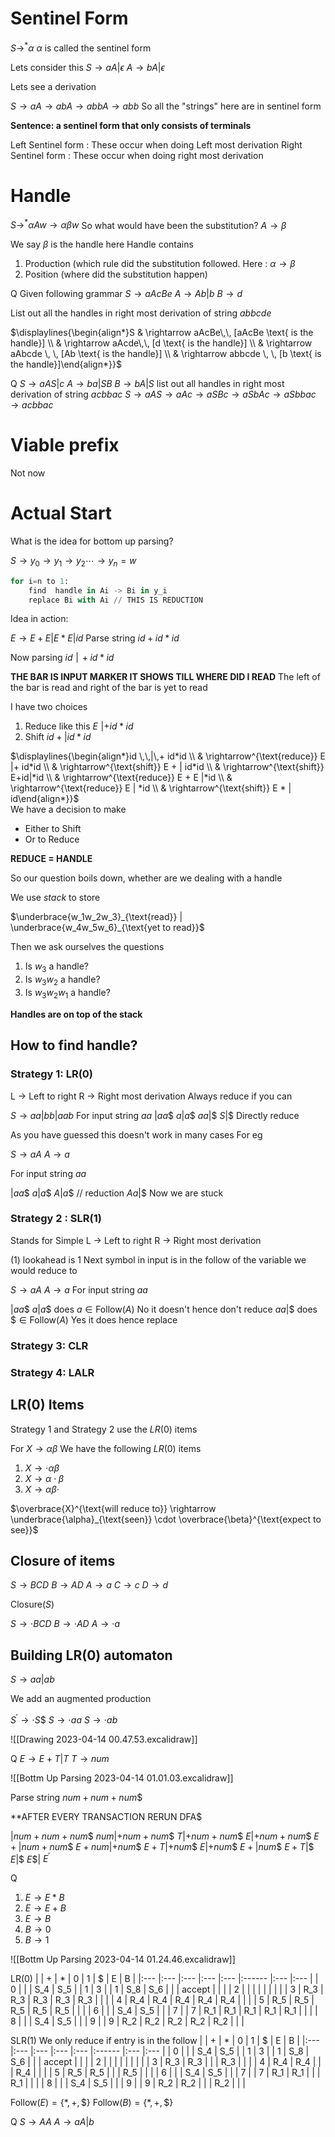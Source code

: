 # Sentinel Form 

$S \rightarrow^{*} \alpha$
$\alpha$ is called the sentinel form

Lets consider this
$S \rightarrow aA | \epsilon$
$A \rightarrow bA | \epsilon$


Lets see a derivation

$S \rightarrow aA \rightarrow abA \rightarrow abbA \rightarrow abb$
So all the "strings" here are in sentinel form

**Sentence: a sentinel form that only consists of terminals**

Left Sentinel form : These occur when doing Left most derivation
Right Sentinel form : These occur when doing right most derivation

# Handle

$S \rightarrow^{*} \alpha A w \rightarrow \alpha \beta w$ 
So what would have been the substitution?
$A \rightarrow \beta$

We say 
$\beta$ is the handle here 
Handle contains
1. Production (which rule did the substitution followed. Here : $\alpha \rightarrow \beta$
2. Position (where did the substitution happen)

Q
Given following grammar 
$S \rightarrow aAcBe$
$A \rightarrow Ab | b$
$B \rightarrow d$

List out all the handles in right most derivation of string $abbcde$

$\displaylines{\begin{align*}S & \rightarrow aAcBe\,\, [aAcBe \text{ is the handle}] \\ & \rightarrow aAcde\,\, [d \text{ is the handle}] \\ & \rightarrow aAbcde  \, \, [Ab \text{ is the handle}] \\ & \rightarrow abbcde \, \, [b \text{ is the handle}]\end{align*}}$

Q
$S \rightarrow aAS | c$
$A \rightarrow ba | SB$
$B \rightarrow bA | S$
list out all handles in right most derivation of string $acbbac$
$S \rightarrow aAS \rightarrow aAc \rightarrow aSBc \rightarrow aSbAc \rightarrow aSbbac \rightarrow acbbac$

# Viable  prefix 
Not now


# Actual Start 

What is the idea for bottom up parsing?

$S \rightarrow y_0 \rightarrow y_1 \rightarrow y_2 \cdots \rightarrow y_n = w$

```python 
for i=n to 1:
	find  handle in Ai -> Bi in y_i
	replace Bi with Ai // THIS IS REDUCTION
```

Idea in action:

$E \rightarrow E+E | E*E | id$
Parse string $id + id*id$

Now parsing
$id \,\,|\,+ id*id$  

**THE BAR IS INPUT MARKER IT SHOWS TILL WHERE DID I READ**
The left of the bar is read and right of the bar is yet to read

I have two choices
1. Reduce like this $E \,\, | + id*id$ 
2. Shift $id + | id*id$ 

$\displaylines{\begin{align*}id \,\,|\,+ id*id \\ & \rightarrow^{\text{reduce}} E |+ id*id \\ & \rightarrow^{\text{shift}} E + | id*id \\ & \rightarrow^{\text{shift}} E+id|*id \\ & \rightarrow^{\text{reduce}} E + E |*id \\ & \rightarrow^{\text{reduce}} E | *id \\ & \rightarrow^{\text{shift}} E * | id\end{align*}}$   
We have a decision to make
- Either to Shift
- Or to Reduce

**REDUCE = HANDLE**

So our question boils down, whether are we dealing with a handle

We use *stack* to store

$\underbrace{w_1w_2w_3}_{\text{read}} | \underbrace{w_4w_5w_6}_{\text{yet to read}}$

Then we ask ourselves the  questions
1. Is $w_3$ a handle?
2. Is $w_3w_2$ a handle?
3. Is $w_3w_2w_1$ a handle?

**Handles are on top of the stack**

## How to find handle?

### Strategy 1: LR(0)
L -> Left to right
R -> Right most derivation
Always reduce if you can

$S \rightarrow aa | bb | aab$ For input string $aa$
$|aa\$$
$a|a\$$
$aa|\$$
$S|\$$  Directly reduce


As you have guessed this doesn't work in many cases
For eg

$S \rightarrow aA$
$A \rightarrow a$

For input string $aa$

$|aa\$$
$a|a\$$
$A|a\$$ // reduction
$Aa| \$$
Now we are stuck 

### Strategy 2 : SLR(1)

Stands for 
Simple 
L -> Left to right
R -> Right most derivation

(1) lookahead is 1
Next symbol in input is in the follow of the variable we would reduce to


$S \rightarrow aA$
$A \rightarrow a$
For input string $aa$

$|aa\$$
$a|a\$$
does $a \in \text{Follow}(A)$
No it doesn't hence don't reduce
$aa|\$$
does $\$ \in \text{Follow}(A)$ 
Yes it does 
hence replace 



### Strategy 3: CLR

### Strategy 4: LALR


## LR(0) Items

Strategy 1 and Strategy 2 use the $LR(0)$ items

For $X \rightarrow \alpha \beta$ We have the following $LR(0)$ items

1. $X \rightarrow \cdot \alpha\beta$
2. $X \rightarrow  \alpha \cdot \beta$
3. $X \rightarrow \alpha\beta\cdot$

 $\overbrace{X}^{\text{will reduce to}} \rightarrow  \underbrace{\alpha}_{\text{seen}} \cdot \overbrace{\beta}^{\text{expect to see}}$
 
## Closure of items

$S \rightarrow BCD$
$B \rightarrow AD$
$A \rightarrow a$
$C \rightarrow c$
$D \rightarrow d$

$\text{Closure}(S)$

$S \rightarrow \cdot BCD$
$B \rightarrow \cdot AD$
$A \rightarrow \cdot a$

## Building LR(0) automaton

$S \rightarrow aa | ab$

We add an augmented production

$S^{'} \rightarrow \cdot S\$$
$S \rightarrow \cdot aa$
$S \rightarrow \cdot ab$

![[Drawing 2023-04-14 00.47.53.excalidraw]]

Q
$E \rightarrow E + T | T$
$T \rightarrow num$

![[Bottm Up Parsing 2023-04-14 01.01.03.excalidraw]]

Parse string $num + num + num\$$

**AFTER EVERY TRANSACTION RERUN DFA$

$| num + num + num \$$
$num | + num + num \$$
$T |  + num + num \$$
$E|  + num + num \$$
$E + | num + num \$$
$E +  num |+ num \$$
$E +  T |+ num \$$
$E |+ num \$$
$E + |  num \$$
$E +  T |\$$
$E|\$$
$E\$|$
$E^{'}$


Q

1. $E \rightarrow E*B$
2. $E \rightarrow E+B$
3. $E \rightarrow B$
4. $B \rightarrow 0$
5. $B \rightarrow 1$

![[Bottm Up Parsing 2023-04-14 01.24.46.excalidraw]]

LR(0)
|     | +   | *   | 0   | 1   | $      | E   | B   |
|:--- |:--- |:--- |:--- |:--- |:------ |:--- |:--- |
| 0   |     |     | S_4 | S_5 |        | 1   | 3   |
| 1   | S_8 | S_6 |     |     | accept |     |     |
| 2   |     |     |     |     |        |     |     |
| 3   | R_3 | R_3 | R_3 | R_3 | R_3    |     |     |
| 4   | R_4 | R_4 | R_4 | R_4 | R_4    |     |     |
| 5   | R_5 | R_5 | R_5 | R_5 | R_5    |     |     |
| 6   |     |     | S_4 | S_5 |        |     | 7   |
| 7   | R_1 | R_1 | R_1 | R_1 | R_1    |     |     |
| 8   |     |     | S_4 | S_5 |        |     | 9   |
| 9   | R_2 | R_2 | R_2 | R_2 | R_2    |     |     |

SLR(1)
We only reduce if entry is in the follow
|     | +   | *   | 0   | 1   | $      | E   | B   |
|:--- |:--- |:--- |:--- |:--- |:------ |:--- |:--- |
| 0   |     |     | S_4 | S_5 |        | 1   | 3   |
| 1   | S_8 | S_6 |     |     | accept |     |     |
| 2   |     |     |     |     |        |     |     |
| 3   | R_3 | R_3 |     |     | R_3    |     |     |
| 4   | R_4 | R_4 |     |     | R_4    |     |     |
| 5   | R_5 | R_5 |     |     | R_5    |     |     |
| 6   |     |     | S_4 | S_5 |        |     | 7   |
| 7   | R_1 | R_1 |     |     | R_1    |     |     |
| 8   |     |     | S_4 | S_5 |        |     | 9   |
| 9   | R_2 | R_2 |     |     | R_2    |     |     | 

$\text{Follow}(E)= \{*,+,\$\}$ 
$\text{Follow}(B) = \{*,+,\$\}$


Q
$S \rightarrow AA$
$A \rightarrow aA | b$
